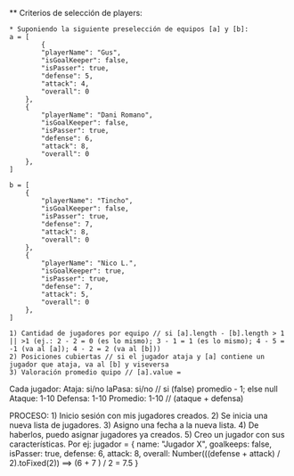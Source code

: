 \*\* Criterios de selección de players:

    * Suponiendo la siguiente preselección de equipos [a] y [b]:
    a = [
            {
    		"playerName": "Gus",
    		"isGoalKeeper": false,
    		"isPasser": true,
    		"defense": 5,
    		"attack": 4,
    		"overall": 0
    	},
    	{
    		"playerName": "Dani Romano",
    		"isGoalKeeper": false,
    		"isPasser": true,
    		"defense": 6,
    		"attack": 8,
    		"overall": 0
    	},
    ]

    b = [
        {
    		"playerName": "Tincho",
    		"isGoalKeeper": false,
    		"isPasser": true,
    		"defense": 7,
    		"attack": 8,
    		"overall": 0
    	},
    	{
    		"playerName": "Nico L.",
    		"isGoalKeeper": true,
    		"isPasser": true,
    		"defense": 7,
    		"attack": 5,
    		"overall": 0
    	},
    ]

    1) Cantidad de jugadores por equipo // si [a].length - [b].length > 1 || >1 (ej.: 2 - 2 = 0 (es lo mismo); 3 - 1 = 1 (es lo mismo); 4 - 5 = -1 (va al [a]); 4 - 2 = 2 (va al [b]))
    2) Posiciones cubiertas // si el jugador ataja y [a] contiene un jugador que ataja, va al [b] y viseversa
    3) Valoración promedio quipo // [a].value =

Cada jugador:
Ataja: si/no
laPasa: si/no // si (false) promedio - 1; else null
Ataque: 1-10
Defensa: 1-10
Promedio: 1-10 // (ataque + defensa)

PROCESO: 1) Inicio sesión con mis jugadores creados. 2) Se inicia una nueva lista de jugadores. 3) Asigno una fecha a la nueva lista. 4) De haberlos, puedo asignar jugadores ya creados. 5) Creo un jugador con sus características. Por ej:
jugador = {
name: "Jugador X",
goalkeeps: false,
isPasser: true,
defense: 6,
attack: 8,
overall: Number(((defense + attack) / 2).toFixed(2)) ==> (6 + 7 ) / 2 = 7.5
}